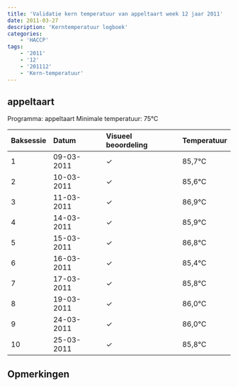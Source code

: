 ```yaml
---
title: 'Validatie kern temperatuur van appeltaart week 12 jaar 2011'
date: 2011-03-27
description: 'Kerntemperatuur logboek'
categories:
    - 'HACCP'
tags:
    - '2011'
    - '12'
    - '201112'
    - 'Kern-temperatuur'
---
```


## appeltaart

Programma: appeltaart
Minimale temperatuur: 75°C

| Baksessie | Datum | Visueel beoordeling | Temperatuur |
|:---|:---|:---|:---|
| 1 | 09-03-2011 | &check; | 85,7°C |
| 2 | 10-03-2011 | &check; | 85,6°C |
| 3 | 11-03-2011 | &check; | 86,9°C |
| 4 | 14-03-2011 | &check; | 85,9°C |
| 5 | 15-03-2011 | &check; | 86,8°C |
| 6 | 16-03-2011 | &check; | 85,4°C |
| 7 | 17-03-2011 | &check; | 85,8°C |
| 8 | 19-03-2011 | &check; | 86,0°C |
| 9 | 24-03-2011 | &check; | 86,0°C |
| 10 | 25-03-2011 | &check; | 85,8°C |

## Opmerkingen


